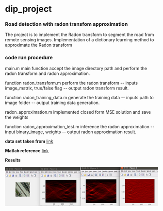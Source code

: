 # dip_project
### Road detection with radon transfom approximation
The project is to implement the Radon transform to segment the road from remote sensing images.
Implementation of a dictionary learning method to approximate the Radon transform 

### code run procedure 

main.m  main function accept the image directory path and perform the radon transform and radon approximation.

function radon_transform.m  perform the radon transform -- inputs image_matrix, true/false flag -- output radon transform result.

function radon_training_data.m  generate the training data -- inputs path to image folder -- output training data generation.

radon_approximation.m implemented closed form MSE solution and save the weights

function radon_approximation_test.m inference the radon approximation --input binary_image, weights -- output radon approximation result.



**data set taken from** [link](http://weegee.vision.ucmerced.edu/datasets/landuse.html)

**Matlab reference** [link](https://in.mathworks.com/help/images/detect-lines-using-the-radon-transform.html)


**Results**

![Radon transform and radon approximation](https://github.com/savera2020/dip_project/blob/master/result/result1.png)
